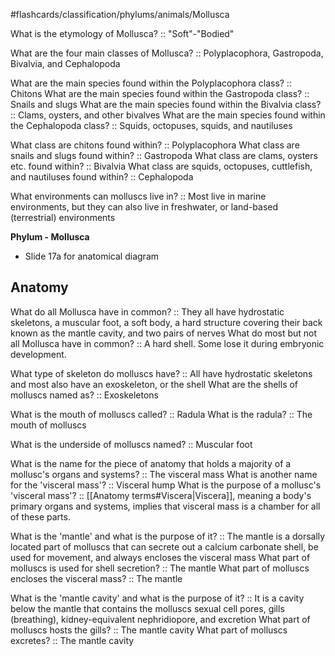 #flashcards/classification/phylums/animals/Mollusca

What is the etymology of Mollusca? :: "Soft"-"Bodied"

What are the four main classes of Mollusca? :: Polyplacophora, Gastropoda, Bivalvia, and Cephalopoda

What are the main species found within the Polyplacophora class? :: Chitons
What are the main species found within the Gastropoda class? :: Snails and slugs
What are the main species found within the Bivalvia class? :: Clams, oysters, and other bivalves 
What are the main species found within the Cephalopoda class? :: Squids, octopuses, squids, and nautiluses

What class are chitons found within? :: Polyplacophora
What class are snails and slugs found within? :: Gastropoda
What class are clams, oysters etc. found within? :: Bivalvia
What class are squids, octopuses, cuttlefish, and nautiluses found within? :: Cephalopoda

What environments can molluscs live in? :: Most live in marine environments, but they can also live in freshwater, or land-based (terrestrial) environments


**Phylum - Mollusca**
- Slide 17a for anatomical diagram

## Anatomy
What do all Mollusca have in common? :: They all have hydrostatic skeletons, a muscular foot, a soft body, a hard structure covering their back known as the mantle cavity, and two pairs of nerves
What do most but not all Mollusca have in common? :: A hard shell. Some lose it during 
embryonic development.

What type of skeleton do molluscs have? :: All have hydrostatic skeletons and most also have an exoskeleton, or the shell
What are the shells of molluscs named as? :: Exoskeletons

What is the mouth of molluscs called? :: Radula
What is the radula? :: The mouth of molluscs

What is the underside of molluscs named? :: Muscular foot

What is the name for the piece of anatomy that holds a majority of a mollusc's organs and systems? :: The visceral mass 
What is another name for the 'visceral mass'? :: Visceral hump
What is the purpose of a mollusc's 'visceral mass'? :: [[Anatomy terms#Viscera|Viscera]], meaning a body's primary organs and systems, implies that visceral mass is a chamber for all of these parts.


What is the 'mantle' and what is the purpose of it? :: The mantle is a dorsally located part of molluscs that can secrete out a calcium carbonate shell, be used for movement, and always encloses the visceral mass 
What part of molluscs is used for shell secretion? :: The mantle
What part of molluscs encloses the visceral mass? :: The mantle

What is the 'mantle cavity' and what is the purpose of it? :: It is a cavity below the mantle that contains the molluscs sexual cell pores, gills (breathing), kidney-equivalent nephridiopore, and excretion
What part of molluscs hosts the gills? :: The mantle cavity
What part of molluscs excretes? :: The mantle cavity
